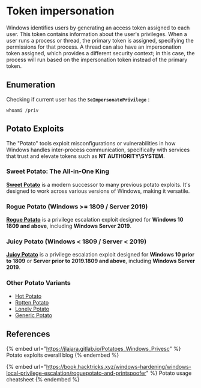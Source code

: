 # Token impersonation

Windows identifies users by generating an access token assigned to each user. This token contains information about the user's privileges. When a user runs a process or thread, the primary token is assigned, specifying the permissions for that process. A thread can also have an impersonation token assigned, which provides a different security context; in this case, the process will run based on the impersonation token instead of the primary token.

## Enumeration

Checking if current user has the **`SeImpersonatePrivilege`** :  &#x20;

```batch
whoami /priv
```

## Potato Exploits

The "Potato" tools exploit misconfigurations or vulnerabilities in how Windows handles inter-process communication, specifically with services that trust and elevate tokens such as **NT AUTHORITY\SYSTEM**.

### **Sweet Potato: The All-in-One King**

[**Sweet Potato**](https://github.com/CCob/SweetPotato) is a modern successor to many previous potato exploits. It's designed to work across various versions of Windows, making it versatile.

### **Rogue Potato** (Windows >= 1809 / Server 2019)

[**Rogue Potato**](https://github.com/antonioCoco/RoguePotato) is a privilege escalation exploit designed for **Windows 10 1809 and above**, including **Windows Server 2019**.&#x20;

### **Juicy Potato** (Windows < 1809 / Server < 2019)

[**Juicy Potato**](https://github.com/ohpe/juicy-potato)  is a privilege escalation exploit designed for **Windows 10 prior to 1809** or **Server prior to 2019.1809 and above**, including **Windows Server 2019**.&#x20;

### **Other Potato Variants**

* [Hot Potato](https://jlajara.gitlab.io/Potatoes\_Windows\_Privesc#hotPotato)
* [Rotten Potato](https://jlajara.gitlab.io/Potatoes\_Windows\_Privesc#rottenPotato)
* [Lonely Potato](https://jlajara.gitlab.io/Potatoes\_Windows\_Privesc#lonelyPotato)
* [Generic Potato](https://jlajara.gitlab.io/Potatoes\_Windows\_Privesc#genericPotato)

## References

{% embed url="https://jlajara.gitlab.io/Potatoes_Windows_Privesc" %}
Potato exploits overall blog
{% endembed %}

{% embed url="https://book.hacktricks.xyz/windows-hardening/windows-local-privilege-escalation/roguepotato-and-printspoofer" %}
Potato usage cheatsheet
{% endembed %}
